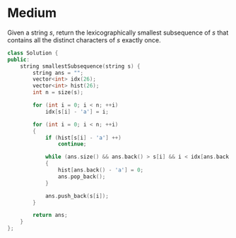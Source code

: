 # Medium

Given a string $s$, return the lexicographically smallest subsequence of $s$ that contains all the distinct characters of $s$ exactly once.

```cpp
class Solution {
public:
    string smallestSubsequence(string s) {
        string ans = "";
        vector<int> idx(26);
        vector<int> hist(26);
        int n = size(s);

        for (int i = 0; i < n; ++i)
            idx[s[i] - 'a'] = i;

        for (int i = 0; i < n; ++i)
        {
            if (hist[s[i] - 'a'] ++)
                continue;

            while (ans.size() && ans.back() > s[i] && i < idx[ans.back() - 'a'])
            {
                hist[ans.back() - 'a'] = 0;
                ans.pop_back();
            }

            ans.push_back(s[i]);
        }

        return ans;
    }
};
```
